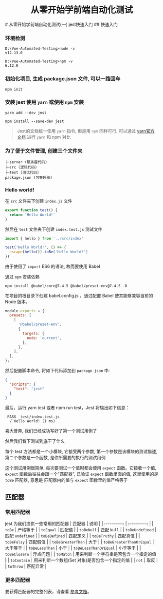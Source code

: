 <h1 style="text-align: center">从零开始学前端自动化测试</h1>
# 从零开始学前端自动化测试(一)  jest快速入门
## 快速入门

### 环境检测
```shell script
D:\Vue-Automated-Testing>node -v
v12.13.0

D:\Vue-Automated-Testing>npm -v
6.12.0
```
### 初始化项目, 生成 package.json 文件, 可以一路回车
```shell script
npm init
```

### 安装 jest 使用 `yarn` 或使用 `npm` 安装
```shell script
yarn add --dev jest
```

```shell script
npm install --save-dev jest
```

> Jest的文档统一使用 `yarn` 指令, 但是用 `npm` 同样可行, 可以通过 [yarn官方文档](https://yarn.bootcss.com/docs/migrating-from-npm/) 进行 `yarn` 和 npm 对比

### 为了便于文件管理, 创建三个文件夹
```
├─server (服务器代码)
├─src (逻辑代码)
├─test (测试代码)
package.json (包管理器)
```

### Hello world!

在 `src` 文件夹下创建 `index.js` 文件
```javascript
export function test() {
  return 'Hello World!'
}
```
然后在 `test` 文件夹下创建 `index.test.js` 测试文件
```javascript
import { hello } from '../src/index'

test('Hello World!', () => {
  escape(hello()).toBe('Hello World!')
})
```

由于使用了 `import` ES6 的语法, 故而要使用 Babel

通过 `npm` 安装依赖
```shell script
npm install @babel/core@7.4.5 @babel/preset-env@7.4.5 -D
```
在项目的根目录下创建 babel.config.js ，通过配置 Babel 使其能够兼容当前的 Node 版本。
```javascript
module.exports = {
  presets: [
    [
      '@babel/preset-env',
      {
        targets: {
          node: 'current',
        },
      },
    ],
  ],
};
```

然后配置脚本命令, 将如下代码添加到 `package.json` 中:
```json
{
  "scripts": {
    "test": "jest"
  }
}
```

最后，运行 yarn test 或者 npm run test，Jest 将输出如下信息：

```shell script
 PASS  test/index.test.js
  √ Hello World! (1 ms)
```
喜大普奔, 我们已经成功写好了第一个测试用例了

然后我们看下测试到底干了什么

每个 test 方法都是一个小模块, 它接受两个参数, 第一个参数是该模块的测试描述, 第二个参数是一个函数, 是你所需要的执行的测试用例

这个测试用例很简单, 每次要测试一个值时都会使用 `expect` 函数。它接收一个值, `expect` 函数后往往会跟一个"匹配器", 已验证 `expect` 函数里面的值, 这里使用的是 `toBe` 匹配器, 意思是 匹配器内的值与 `expect` 函数里的值严格等于

## 匹配器

### 常用匹配器
jest 为我们提供一些常用的匹配器
|   匹配器     |    说明    |
| :---------:  | :---------: |
| `toBe`  | 严格等于 |
| `toEqual`  | 匹配值 |
| `toBeNull`  | 匹配 `Null` |
| `toBeUndefined`  | 匹配 `undefined` |
| `toBeDefined`  | 匹配定义 |
| `toBeTruthy`  | 匹配真值 |
| `toBeFalsy`  | 匹配假值 |
| `toBeGreaterThan`  | 大于 |
| `toBeGreaterThanOrEqual`  | 大于等于 |
| `toBeLessThan`  | 小于 |
| `toBeLessThanOrEqual`  | 小于等于 |
| `toBeCloseTo`  | 浮点问题 |
| `toMatch`  | 用来判断一个字符串是否包含一个指定的值  |
| `toContain`  | 用来判断一个数组(Set 对象)是否包含一个指定的值  |
| `not`  | 取反 |
| `toThrow`  | 匹配异常 |

### 更多匹配器

  要获得匹配器的完整列表，请查看 [参考文档](https://www.jestjs.cn/docs/expect)。
